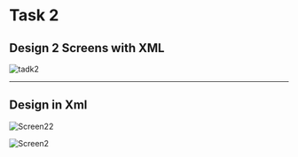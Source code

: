 # Task 2

## Design 2 Screens with XML

![tadk2](https://github.com/ZeinabAbdien00/iti-android-tasks/assets/105871085/af3fb17e-ef2d-45c1-9e6b-28660f60323e)

-------------------------------------------

## Design in Xml

![Screen22](https://github.com/ZeinabAbdien00/iti-android-tasks/assets/105871085/c345cbe6-aea0-4381-8c28-5339b1c1ddf5)


![Screen2](https://github.com/ZeinabAbdien00/iti-android-tasks/assets/105871085/7d279969-1975-43a5-9ba5-e7593cbb1adc)
